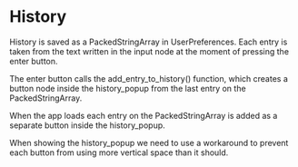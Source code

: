 # History

History is saved as a PackedStringArray in UserPreferences. Each entry is taken from the text written in the input node at
the moment of pressing the enter button.

The enter button calls the add_entry_to_history() function, which creates a button node inside the history_popup from the
last entry on the PackedStringArray.

When the app loads each entry on the PackedStringArray is added as a separate button inside the history_popup. 

When showing the history_popup we need to use a workaround to prevent each button from using more vertical space than
it should.
